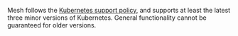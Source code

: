 Mesh follows the [Kubernetes support policy](https://kubernetes.io/releases/version-skew-policy/#supported-versions),
and supports at least the latest three minor versions of Kubernetes.
General functionality cannot be guaranteed for older versions.

